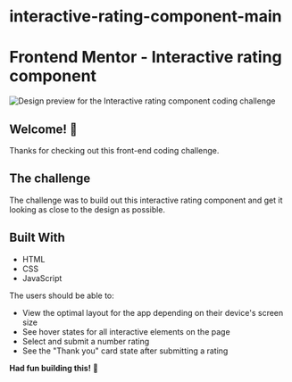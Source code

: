 # interactive-rating-component-main
# Frontend Mentor - Interactive rating component

![Design preview for the Interactive rating component coding challenge](./design/desktop-preview.jpg)

## Welcome! 👋

Thanks for checking out this front-end coding challenge.

## The challenge

The challenge was to build out this interactive rating component and get it looking as close to the design as possible.

## Built With

- HTML
- CSS
- JavaScript

The users should be able to:

- View the optimal layout for the app depending on their device's screen size
- See hover states for all interactive elements on the page
- Select and submit a number rating
- See the "Thank you" card state after submitting a rating


**Had fun building this!** 🚀

